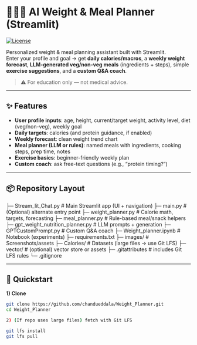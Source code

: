 # 🏋️‍♂️🥗 AI Weight & Meal Planner (Streamlit)

[![License](https://img.shields.io/badge/License-Apache_2.0-blue.svg)](LICENSE)

Personalized weight & meal planning assistant built with Streamlit.  
Enter your profile and goal → get **daily calories/macros**, a **weekly weight forecast**, **LLM-generated veg/non-veg meals** (ingredients + steps), simple **exercise suggestions**, and a **custom Q&A coach**.

> ⚠️ For education only — not medical advice.

---

## ✨ Features

- **User profile inputs**: age, height, current/target weight, activity level, diet (veg/non-veg), weekly goal  
- **Daily targets**: calories (and protein guidance, if enabled)  
- **Weekly forecast**: clean weight trend chart  
- **Meal planner (LLM or rules)**: named meals with ingredients, cooking steps, prep time, notes  
- **Exercise basics**: beginner-friendly weekly plan  
- **Custom coach**: ask free-text questions (e.g., “protein timing?”)

---

## 📦 Repository Layout

├─ Stream_lit_Chat.py # Main Streamlit app (UI + navigation)
├─ main.py # (Optional) alternate entry point
├─ weight_planner.py # Calorie math, targets, forecasting
├─ meal_planner.py # Rule-based meal/snack helpers
├─ gpt_weight_nutrition_planner.py # LLM prompts + generation
├─ GPTCustomPrompt.py # Custom Q&A coach
├─ Weight_planner.ipynb # Notebook (experiments)
├─ requirements.txt
├─ images/ # Screenshots/assets
├─ Calories/ # Datasets (large files → use Git LFS)
├─ vector/ # (optional) vector store or assets
├─ .gitattributes # includes Git LFS rules
└─ .gitignore

---

## 🚀 Quickstart

**1) Clone**
```bash
git clone https://github.com/chandueddala/Weight_Planner.git
cd Weight_Planner

2) (If repo uses large files) fetch with Git LFS

git lfs install
git lfs pull
